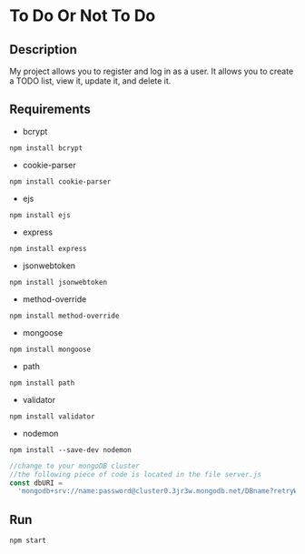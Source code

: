 # To Do Or Not To Do

## Description

My project allows you to register and log in as a user.
It allows you to create a TODO list, view it, update it, and delete it.

## Requirements

- bcrypt

```terminal
npm install bcrypt
```

- cookie-parser

```terminal
npm install cookie-parser
```

- ejs

```terminal
npm install ejs
```

- express

```terminal
npm install express
```

- jsonwebtoken

```terminal
npm install jsonwebtoken
```

- method-override

```terminal
npm install method-override
```

- mongoose

```terminal
npm install mongoose
```

- path

```terminal
npm install path
```

- validator

```terminal
npm install validator
```

- nodemon

```terminal
npm install --save-dev nodemon
```

```javascript
//change to your mongoDB cluster
//the following piece of code is located in the file server.js
const dbURI =
  'mongodb+srv://name:password@cluster0.3jr3w.mongodb.net/DBname?retryWrites=true&w=majority';
```

## Run

```terminal
npm start
```
